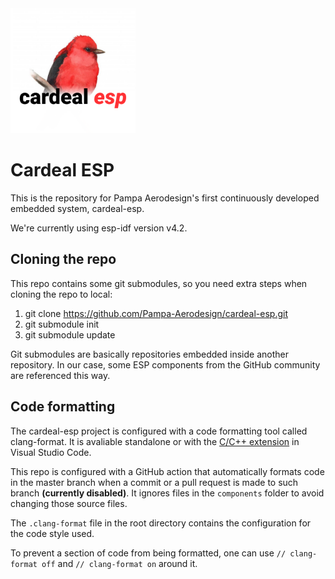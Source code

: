 <img src="img/logo.png?raw=true" width="200" />

# Cardeal ESP

This is the repository for Pampa Aerodesign's first continuously developed embedded system, cardeal-esp.

We're currently using esp-idf version v4.2.

## Cloning the repo

This repo contains some git submodules, so you need extra steps when cloning the repo to local:

1. git clone https://github.com/Pampa-Aerodesign/cardeal-esp.git
2. git submodule init
3. git submodule update

Git submodules are basically repositories embedded inside another repository. In our case, some ESP components from the GitHub community are referenced this way.

## Code formatting

The cardeal-esp project is configured with a code formatting tool called clang-format. It is avaliable standalone or with the [C/C++ extension](https://marketplace.visualstudio.com/items?itemName=ms-vscode.cpptools) in Visual Studio Code.

This repo is configured with a GitHub action that automatically formats code in the master branch when a commit or a pull request is made to such branch **(currently disabled)**. It ignores files in the `components` folder to avoid changing those source files.

The `.clang-format` file in the root directory contains the configuration for the code style used.

To prevent a section of code from being formatted, one can use `// clang-format off` and `// clang-format on` around it.
